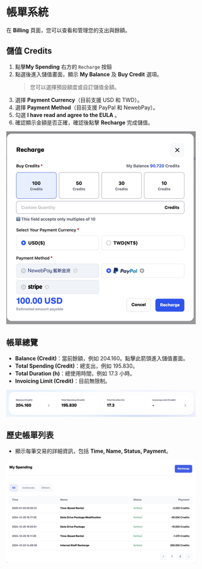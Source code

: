 # 帳單系統

在 **Billing** 頁面，您可以查看和管理您的支出與餘額。

## **儲值 Credits**

1. 點擊**My Spending** 右方的 `Recharge` 按鈕
2. 點選後進入儲值畫面，顯示 **My Balance** 及 **Buy Credit** 選項。
   > 您可以選擇預設額度或自訂儲值金額。
3. 選擇 **Payment Currency**（目前支援 USD 和 TWD）。
4. 選擇 **Payment Method**（目前支援 PayPal 和 NewebPay）。
5. 勾選 **I have read and agree to the EULA** 。
6. 確認顯示金額是否正確，確認後點擊 **Recharge** 完成儲值。

![Recharge](../../../../../docs/docs-images/p11/01.Recharge.jpg)

## **帳單總覽**

- **Balance (Credit)**：當前餘額，例如 204.160。點擊此箭頭進入儲值畫面。
- **Total Spending (Credit)**：總支出，例如 195.830。
- **Total Duration (h)**：總使用時間，例如 17.3 小時。
- **Invoicing Limit (Credit)**：目前無限制。

![Billing Overview](../../../../../docs/docs-images/p11/02.Billing%20Overview.jpg)

## **歷史帳單列表**

- 顯示每筆交易的詳細資訊，包括 **Time, Name, Status, Payment**。

![Billing history](../../../../../docs/docs-images/p11/03.Billing%20history.jpg)
